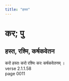 ```yaml
---
title: "हस्त"
---
```


# कर; पु
## हस्त, रश्मि, कर्षकवेतन
करो हस्तः करो रश्मिः करः कर्षकवेतनम् ।<br />verse 2.1.1.58<br />page 0011

